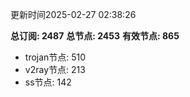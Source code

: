 更新时间2025-02-27 02:38:26

**总订阅: 2487**
**总节点: 2453**
**有效节点: 865**
- trojan节点: 510
- v2ray节点: 213
- ss节点: 142
